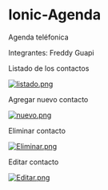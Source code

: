 # Ionic-Agenda
Agenda teléfonica

Integrantes: Freddy Guapi

Listado de los contactos

[![listado.png](https://i.postimg.cc/3x894D0z/listado.png)](https://postimg.cc/GHfv6tQj)

Agregar nuevo contacto

[![nuevo.png](https://i.postimg.cc/8zZ4hPhc/nuevo.png)](https://postimg.cc/4YhpGG2R)

Eliminar contacto

[![Eliminar.png](https://i.postimg.cc/28F2Sxy4/Eliminar.png)](https://postimg.cc/svxpn7pX)

Editar contacto

[![Editar.png](https://i.postimg.cc/Gh1XRfLL/Editar.png)](https://postimg.cc/c6XRMXt2)
